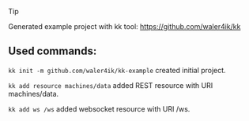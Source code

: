 > [!TIP]
> Generated example project with kk tool: https://github.com/waler4ik/kk

## Used commands:
`kk init -m github.com/waler4ik/kk-example` created initial project.

`kk add resource machines/data` added REST resource with URI machines/data.

`kk add ws /ws` added websocket resource with URI /ws.